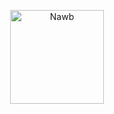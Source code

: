 <p align="center">
<a href="#" target="_blank" rel="noopener noreferrer">
  <img width="150" src="https://user-images.githubusercontent.com/45007226/255595275-76f852fb-4ce0-49e9-8e52-173ef4a89063.svg" alt="Nawb" /></a>
</p>
